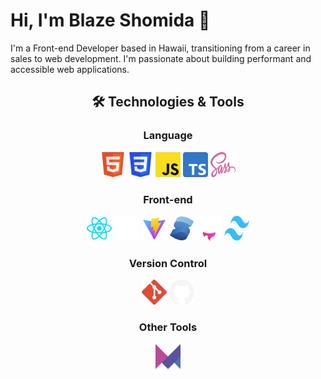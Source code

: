 # Hi, I'm Blaze Shomida 👋

I'm a Front-end Developer based in Hawaii, transitioning from a career in sales to web development. I'm passionate about building performant and accessible web applications.

<div align="center">

## 🛠️ Technologies & Tools

### Language

<div>
  <a href='https://developer.mozilla.org/en-US/docs/Web/HTML'><img src="./logos/html-logo.svg" title="HTML" alt="HTML" width="40" height="40"/></a>
  <a href="https://developer.mozilla.org/en-US/docs/Web/CSS"><img src="./logos/css-logo.svg" title="CSS" alt="CSS" width="40" height="40"/></a>
  <a href="https://developer.mozilla.org/en-US/docs/Web/JavaScript"><img src="./logos/javascript-logo.svg" title="Javascript" alt="Javascript" width="40" height="40"/></a>
  <a href="https://www.typescriptlang.org"><img src="./logos/typescript-logo.svg" title="Typescript" alt="Typescript" width="40" height="40"/></a>
  <a href="https://sass-lang.com/"><img src="./logos/sass-logo.svg" title="SASS" alt="SASS" width="40" height="40"/></a>
</div>

### Front-end

<div>
  <a href='https://react.dev/'><img src="./logos/react-logo.svg" title="React" alt="React" width="40" height="40"/></a>
  <a href="https://nextjs.org/"><img src="./logos/nextjs-logo.svg" title="NextJS" alt="NextJS" width="40" height="40"/></a>
  <a href="https://vitejs.dev/"><img src="./logos/vite-logo.svg" title="Vite" alt="Vite" width="40" height="40"/></a>
  <a href="https://solidjs.com/"><img src="./logos/solidjs-logo.svg" title="SolidJS" alt="SolidJS" width="40" height="40"/></a>
  <a href="https://astro.build/"><img src="./logos/astrojs-logo.svg" title="Astro" alt="Astro" width="40" height="40"/></a>
  <a href="https://tailwindcss.com/"><img src="./logos/tailwindcss-logo.svg" title="Tailwind CSS" alt="Tailwind CSS" width="40" height="40"/></a>
</div>

### Version Control

<div>
  <a href="https://git-scm.com/"><img src="./logos/git-logo.svg" title="Git" alt="Git" width="40" height="40"/></a>
  <a href="https://github.com/"><img src="./logos/github-logo.svg" title="GitHub" alt="GitHub" width="40" height="40"/></a>
</div>

### Other Tools

<div>
  <a href="https://www.framer.com/api/motion/"><img src="./logos/framer-motion-logo.svg" title="Framer Motion" alt="Framer Motion" width="40" height="40"/></a>
</div>

</div>
